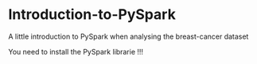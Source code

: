 # Introduction-to-PySpark
A little introduction to PySpark when analysing the breast-cancer dataset


You need to install the PySpark librarie !!!

